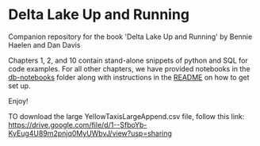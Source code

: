 # Delta Lake Up and Running
Companion repository for the book 'Delta Lake Up and Running' by Bennie Haelen and Dan Davis

Chapters 1, 2, and 10 contain stand-alone snippets of python and SQL for code examples. For all other chapters, we have provided notebooks in the [db-notebooks](https://github.com/benniehaelen/delta-lake-up-and-running/tree/main/db-notebooks) folder along with instructions in the [README](https://github.com/benniehaelen/delta-lake-up-and-running/blob/main/db-notebooks/README.md) on how to get set up.

Enjoy!

TO download the large YellowTaxisLargeAppend.csv file, follow this link: https://drive.google.com/file/d/1--SfboYb-KyEug4U89m2pnjq0MyUWbvJ/view?usp=sharing
